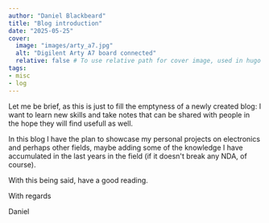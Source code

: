 ```yaml
---
author: "Daniel Blackbeard"
title: "Blog introduction"
date: "2025-05-25"
cover:
  image: "images/arty_a7.jpg"
  alt: "Digilent Arty A7 board connected"
  relative: false # To use relative path for cover image, used in hugo Page-bundles
tags: 
- misc
- log
---
```


Let me be brief, as this is just to fill the emptyness of a newly created blog: I want to learn new skills and take notes that can be shared with people in the hope they will find usefull as well.

In this blog I have the plan to showcase my personal projects on electronics and perhaps other fields, maybe adding some of the knowledge I have accumulated in the last years in the field (if it doesn't break any NDA, of course).

With this being said, have a good reading.

With regards

Daniel